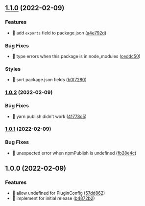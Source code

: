 ## [1.1.0](https://github.com/suin/semantic-release-yarn/compare/v1.0.2...v1.1.0) (2022-02-09)


### Features

* 🎸 add `exports` field to package.json ([a4e792d](https://github.com/suin/semantic-release-yarn/commit/a4e792da2d01c051ae987ec05835103e56cc27e3))


### Bug Fixes

* 🐛 type errors when this package is in node_modules ([ceddc50](https://github.com/suin/semantic-release-yarn/commit/ceddc50b66502ece99e79d6d69e3098b527ab631))


### Styles

* 💄 sort package.json fields ([b0f7280](https://github.com/suin/semantic-release-yarn/commit/b0f7280b9c9af32693f761b33af484ddc45509ac))

### [1.0.2](https://github.com/suin/semantic-release-yarn/compare/v1.0.1...v1.0.2) (2022-02-09)


### Bug Fixes

* 🐛 yarn publish didn't work ([41778c5](https://github.com/suin/semantic-release-yarn/commit/41778c55c4ea5f781a1f0bf60e185353a39a4918))

### [1.0.1](https://github.com/suin/semantic-release-yarn/compare/v1.0.0...v1.0.1) (2022-02-09)


### Bug Fixes

* 🐛 unexpected error when npmPublish is undefined ([fb28e4c](https://github.com/suin/semantic-release-yarn/commit/fb28e4c4f3c18a0e4656de0a031f32405a94e4e9))

## 1.0.0 (2022-02-09)


### Features

* 🎸 allow undefined for PluginConfig ([57dd862](https://github.com/suin/semantic-release-yarn/commit/57dd862be7332aa9c22d397a7e1864f709f62e7a))
* 🎸 implement for initial release ([b4872b2](https://github.com/suin/semantic-release-yarn/commit/b4872b2bb50051c1157919846d9a49f44d18d7f3))
